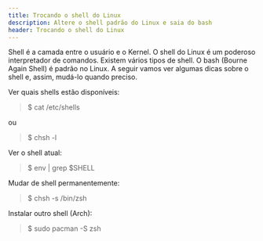```yaml
---
title: Trocando o shell do Linux
description: Altere o shell padrão do Linux e saia do bash
header: Trocando o shell do Linux
---
```


Shell é a camada entre o usuário e o Kernel. O shell do Linux é um poderoso interpretador de comandos. Existem vários tipos de shell. O bash (Bourne Again Shell) é padrão no Linux. A seguir vamos ver algumas dicas sobre o shell e, assim, mudá-lo quando preciso.

Ver quais shells estão disponíveis:

> $ cat /etc/shells

ou

> $ chsh -l

Ver o shell atual:

> $ env \| grep $SHELL

Mudar de shell permanentemente:

> $ chsh -s /bin/zsh

Instalar outro shell (Arch):

> $ sudo pacman -S zsh

